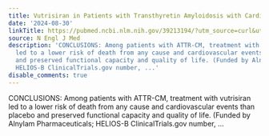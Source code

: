 ```yaml
---
title: Vutrisiran in Patients with Transthyretin Amyloidosis with Cardiomyopathy
date: '2024-08-30'
linkTitle: https://pubmed.ncbi.nlm.nih.gov/39213194/?utm_source=curl&utm_medium=rss&utm_campaign=pubmed-2&utm_content=1LIK-026Y9bjRE4xDQ231BSa89BnY4O2Rfi-9WXQd8C31C6cqE&fc=20211015124055&ff=20240831181357&v=2.18.0.post9+e462414
source: N Engl J Med
description: 'CONCLUSIONS: Among patients with ATTR-CM, treatment with vutrisiran
  led to a lower risk of death from any cause and cardiovascular events than placebo
  and preserved functional capacity and quality of life. (Funded by Alnylam Pharmaceuticals;
  HELIOS-B ClinicalTrials.gov number, ...'
disable_comments: true
---
```

CONCLUSIONS: Among patients with ATTR-CM, treatment with vutrisiran led to a lower risk of death from any cause and cardiovascular events than placebo and preserved functional capacity and quality of life. (Funded by Alnylam Pharmaceuticals; HELIOS-B ClinicalTrials.gov number, ...